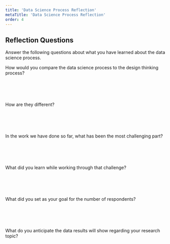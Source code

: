 ```yaml
---
title: 'Data Science Process Reflection'
metaTitle: 'Data Science Process Reflection'
order: 4
---
```


## Reflection Questions

Answer the following questions about what you have learned about the data science process. 
 
How would you compare the data science process to the design thinking process? 
<br/><br/><br/><br/><br/>

How are they different? 
<br/><br/><br/><br/><br/>

In the work we have done so far, what has been the most challenging part? 
<br/><br/><br/><br/><br/>

What did you learn while working through that challenge? 
<br/><br/><br/><br/><br/>

What did you set as your goal for the number of respondents? 
<br/><br/><br/><br/><br/>

What do you anticipate the data results will show regarding your research topic? 

